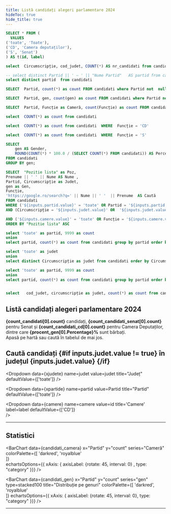 ```yaml
---
title: Listă candidați alegeri parlamentare 2024
hideToc: true
hide_title: true
---
```



```sql camere
SELECT * FROM (
  VALUES 
('toate', 'Toate'),
('CD', 'Camera deputaților'),
('S', 'Senat')
) AS t(id, label)
```


```sql judete
select  Circumscripție, cod_judet, COUNT(*) AS nr_candidati	from candidati where cod_judet != 'diaspora'  GROUP BY Circumscripție, cod_judet order by Circumscripție ASC
```

```sql partide
-- select distinct Partid || ' – ' || "Nume Partid"   AS partid	from candidati 
select distinct partid	from candidati 
```

```sql candidati_count
SELECT  Partid, count(*) as count FROM candidati where Partid not  null group by Partid order by count DESC  

```
```sql candidati_gen
SELECT  Partid, gen, count(gen) as count FROM candidati where Partid not  null group by Partid, gen order by count DESC 
```
```sql candidati_camera
SELECT  Partid, Funcție as Cameră, count(Funcție) as count FROM candidati where Partid not  null group by Partid, Funcție order by count DESC 
```

```sql count_candidati
select  COUNT(*) as count from candidati  
```

```sql count_candidati_cd
select  COUNT(*) as count from candidati  WHERE  Funcție = 'CD'
```

```sql count_candidati_senat
select  COUNT(*) as count from candidati  WHERE  Funcție = 'S'
```


```sql procent_gen
SELECT 
    gen AS Gender, 
    ROUND(COUNT(*) * 100.0 / (SELECT COUNT(*) FROM candidati)) AS Percentage
FROM candidati
GROUP BY gen;
```

```sql candidati
SELECT  "Pozitie lista" as Poz, 
Prenume || ' ' || Nume AS Nume , 
Partid, Circumscripție as Judet,
gen as Gen, 
Funcție,
'https://google.ro/search?q=' || Nume || ' '  || Prenume  AS Caută
FROM candidati  
WHERE ('${inputs.partid.value}' = 'toate' OR Partid = '${inputs.partid.value}')
AND (Circumscripție = '${inputs.judet.value}' OR  '${inputs.judet.value}' == 'toate') 

AND ('${inputs.camere.value}' = 'toate' OR Funcție = '${inputs.camere.value}')
ORDER BY "Pozitie lista" ASC

```

```sql xpartide
select 'toate' as partid, 9999 as count
union
select partid, count(*) as count from candidati group by partid order by count DESC 

```

```sql xjudete
select 'toate' as judet
union
select distinct Circumscripție as judet	from candidati order by Circumscripție DESC
```

 
```sql partide
select 'toate' as partid, 9999 as count
union
select partid, count(*) as count from candidati group by partid order by count DESC 

```

```sql count_jud 

select   cod_judet, circumscripție as judet, count(*) as count from candidati group by circumscripție, cod_judet

```

<div class="grid grid-flow-row-dense grid-cols-3">
  <div class="col-span-2">
    <AreaMap 
        data={count_jud } 
        areaCol=cod_judet
        geoJsonUrl='/assets/gis/ro.geojson'
        geoId=mnemonic
        value=count
        startingZoom = 6
        link=judet
        height=390
    /> 
  </div>
  <div class="text-2xl  m-2 bg-sky-50">

  <h2 class="bg-sky-200 px-7 py-4">Listă candidați <b>alegeri parlamentare 2024</b></h2>
  



<div class="px-7 py-4 pt-6"> 
   <b>{count_candidati[0].count}</b> candidați, <b>{count_candidati_senat[0].count}</b> pentru Senat și <b>{count_candidati_cd[0].count}</b> pentru Camera Deputaților, dintre care <b>{procent_gen[0].Percentage}%</b> sunt bărbați.
</div>

<div class="text-base	 px-6">Apasă pe hartă sau caută în tabelul de mai jos. </div>

   
  </div>
</div>

 

## Caută candidați  {#if inputs.judet.value != true} în județul **{inputs.judet.value}** {/if}

  <Dropdown 
    data={xjudete} 
    name=judet 
    value=judet 
    title="Județ" 
    defaultValue={['toate']}
/> 



 

<Dropdown 
    data={xpartide} 
    name=partid
    value=Partid
    title="Partid" 
    defaultValue={['toate']}
/> 

<Dropdown
    data={camere} 
    name=camere
    value=id
    title='Camere'
    label=label
    defaultValue={['CD']}	
/>

<DataTable data={candidati} search=true rows=50 >
    <Column id=Poz/> 
    <Column id=Nume/> 
    <Column id=Partid/> 
    <Column id=Judet/> 
    <Column id=Gen/> 
    <Column id=Funcție/> 
    <Column id=Caută contentType=link linkLabel="🔎"/> 
</DataTable>

 

---

## Statistici

<BarChart data={candidati_camera} x="Partid" y="count" series="Cameră"  
colorPalette={[
        'darkred',
        'royalblue'  
        ]}   
echartsOptions={{ xAxis: { axisLabel: {rotate: 45,  interval: 0} , type: "category" }}}
/>
 

 <!-- <BarChart data={candidati_camera} x="Partid" y="count" echartsOptions={{ xAxis: { axisLabel: {rotate: 45,  interval: 0}, type: "category"  }}}/> -->

<BarChart data={candidati_gen} x="Partid" y="count" series="gen"     
type=stacked100   title="Distribuție pe genuri"
colorPalette={[
        'darkred',
        'royalblue'  
        ]}
echartsOptions={{ xAxis: { axisLabel: {rotate: 45,  interval: 0}, type: "category"  }}}
/>


---

 <div class="lista-judete  ">
   <ListaJudete judete={judete} />
 </div>
 

<style>
.lista-judete {
  display: grid;
  grid-template-columns: repeat(auto-fill, minmax(200px, 1fr));
  gap: .2ex;
}
</style>
 
 